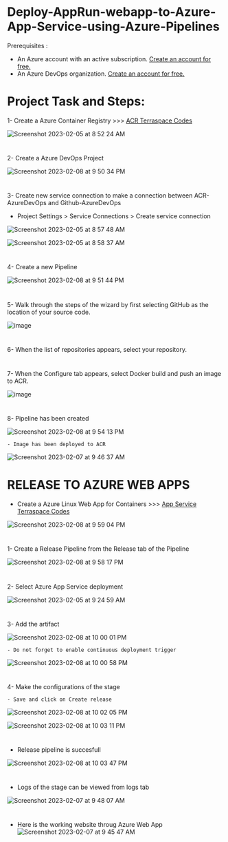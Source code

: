 # Deploy-AppRun-webapp-to-Azure-App-Service-using-Azure-Pipelines

Prerequisites :
- An Azure account with an active subscription. <a href="https://azure.microsoft.com/en-us/free/?WT.mc_id=A261C142F" target="_blank">Create an account for free.</a> 
- An Azure DevOps organization. <a href="https://learn.microsoft.com/en-us/azure/devops/pipelines/get-started/pipelines-sign-up?view=azure-devops" target="_blank">Create an account for free.</a> 

# Project Task and Steps:
1- Create a Azure Container Registry >>> <a href="https://github.com/hkaanturgut/azure-devops-apps/tree/main/terraspace%20codes/app/stacks/acr" target="_blank">ACR Terraspace Codes</a> 

![Screenshot 2023-02-05 at 8 52 24 AM](https://user-images.githubusercontent.com/113396342/217688610-006dc446-8ecf-4a3d-b15f-f154b2cf40b5.png)

#

2- Create a Azure DevOps Project 

![Screenshot 2023-02-08 at 9 50 34 PM](https://user-images.githubusercontent.com/113396342/217705361-28e34b39-6b74-4bd2-9e87-33e85e2cddec.png)
#

3- Create new service connection to make a connection between ACR-AzureDevOps and Github-AzureDevOps
   
   - Project Settings > Service Connections > Create service connection 

![Screenshot 2023-02-05 at 8 57 48 AM](https://user-images.githubusercontent.com/113396342/217633694-1400bf3b-9124-4843-8fd6-9a289aa5bbe7.png)

![Screenshot 2023-02-05 at 8 58 37 AM](https://user-images.githubusercontent.com/113396342/217633906-991d0dc1-4bd3-4c3b-8d25-0ad1460d7c16.png)

#

4- Create a new Pipeline 

![Screenshot 2023-02-08 at 9 51 44 PM](https://user-images.githubusercontent.com/113396342/217705514-fa03c6cc-1150-488a-ae83-9d5b2d1b6e5f.png)
#

5-  Walk through the steps of the wizard by first selecting GitHub as the location of your source code. 

![image](https://user-images.githubusercontent.com/113396342/217705549-5fd7f317-ab84-477b-bb88-cd455fe9f488.png)
#
6- When the list of repositories appears, select your repository. 
#

7- When the Configure tab appears, select Docker build and push an image to ACR.

![image](https://user-images.githubusercontent.com/113396342/217705765-6f70232c-84f6-49ef-93d4-2a1e424cb20d.png)
#

8- Pipeline has been created

![Screenshot 2023-02-08 at 9 54 13 PM](https://user-images.githubusercontent.com/113396342/217705968-fbb18c1a-a7e6-4f36-899c-576360eda197.png)

    - Image has been deployed to ACR

![Screenshot 2023-02-07 at 9 46 37 AM](https://user-images.githubusercontent.com/113396342/217706090-ac915e00-e5b8-4459-9d20-6e6d6a75ef0d.png)
#

# RELEASE TO AZURE WEB APPS

- Create a Azure Linux Web App for Containers >>> <a href="https://github.com/hkaanturgut/azure-devops-apps/tree/main/terraspace%20codes/app/stacks/apprun_linux_webapp" target="_blank">App Service Terraspace Codes</a> 

![Screenshot 2023-02-08 at 9 59 04 PM](https://user-images.githubusercontent.com/113396342/217706618-9422aa6a-b6c3-401c-9578-165ca96360d8.png)
#

1- Create a Release Pipeline from the Release tab of the Pipeline

![Screenshot 2023-02-08 at 9 58 17 PM](https://user-images.githubusercontent.com/113396342/217706509-32479bff-9225-4ce1-bca8-609f8b8f2dda.png)
#

2- Select Azure App Service deployment

![Screenshot 2023-02-05 at 9 24 59 AM](https://user-images.githubusercontent.com/113396342/217689291-709b0b52-0965-41c0-ac6c-86b159c9e55b.png)
#

3- Add the artifact 

![Screenshot 2023-02-08 at 10 00 01 PM](https://user-images.githubusercontent.com/113396342/217706865-30a05d40-b443-42b1-87ca-1db7dbae64ed.png)

    - Do not forget to enable continuous deployment trigger
    
![Screenshot 2023-02-08 at 10 00 58 PM](https://user-images.githubusercontent.com/113396342/217706971-58487459-6c86-44ad-ac4b-4ab73172ffe9.png)
#

4- Make the configurations of the stage 
   
    - Save and click on Create release
    
![Screenshot 2023-02-08 at 10 02 05 PM](https://user-images.githubusercontent.com/113396342/217707190-5bfe7ddf-056e-417a-9fc6-465cb52fe050.png)

![Screenshot 2023-02-08 at 10 03 11 PM](https://user-images.githubusercontent.com/113396342/217707248-7c5888fc-7e20-4367-b62d-baba7681d856.png)
#

- Release pipeline is succesfull

![Screenshot 2023-02-08 at 10 03 47 PM](https://user-images.githubusercontent.com/113396342/217707351-5ed0eaa7-fb4f-4adf-97e2-7ba342b81eb0.png)
#

- Logs of the stage can be viewed from logs tab

![Screenshot 2023-02-07 at 9 48 07 AM](https://user-images.githubusercontent.com/113396342/217707397-9b6353e6-8b4e-4d01-9769-1ddf982766d6.png)
#

- Here is the working website throug Azure Web App
![Screenshot 2023-02-07 at 9 45 47 AM](https://user-images.githubusercontent.com/113396342/217707424-a12c15aa-87e2-4e66-a6c6-fa594437665a.png)
